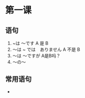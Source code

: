 # 第一课

## 语句

1.  ~は  ～です		A 是 B
2. ～は  ~ では　ありません      A 不是 B
3. ～は ～ですが     A是B吗？
4. ～の～ 

## 常用语句

* 